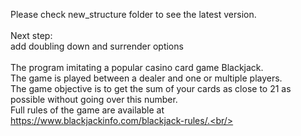 
Please check new_structure folder to see the latest version.<br/>
<br/>
Next step:<br/>
add doubling down and surrender options <br/>
<br/>
The program imitating a popular casino card game Blackjack.<br/>
The game is played between a dealer and one or multiple players.<br/>
The game objective is to get the sum of your cards as close to 21 as possible without going over this number.<br/>
Full rules of the game are available at https://www.blackjackinfo.com/blackjack-rules/.<br/>

